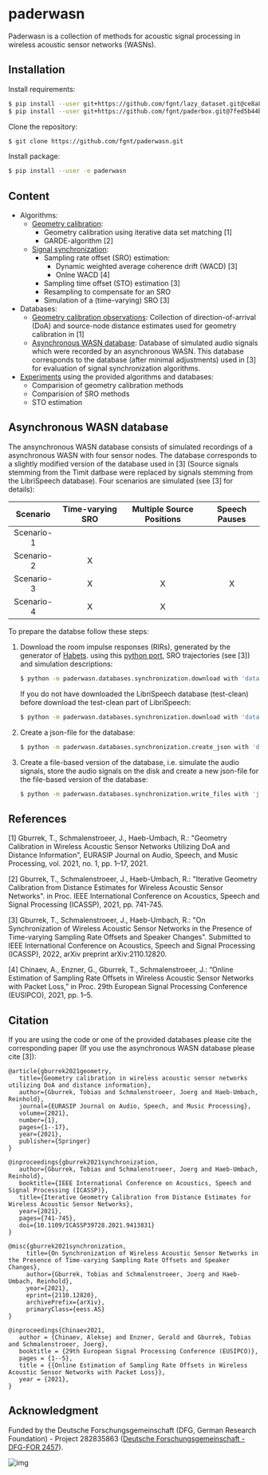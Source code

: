 # paderwasn
Paderwasn is a collection of methods for acoustic signal processing in wireless acoustic sensor networks (WASNs).

## Installation
Install requirements:
```bash
$ pip install --user git+https://github.com/fgnt/lazy_dataset.git@ce8a833221580242e69d43e62361adca02478f79
$ pip install --user git+https://github.com/fgnt/paderbox.git@7fed5b44be2effcedb7a26778ada6c5668b1d6bd
```

Clone the repository:
```bash
$ git clone https://github.com/fgnt/paderwasn.git
```

Install package:
```bash
$ pip install --user -e paderwasn
```

## Content
* Algorithms:
    + [Geometry calibration](paderwasn/geometry_calibration):
        + Geometry calibration using iterative data set matching [1]
        + GARDE-algorithm [2]
    + [Signal synchronization](paderwasn/synchronization):
        + Sampling rate offset (SRO) estimation:
            + Dynamic weighted average coherence drift (WACD) [3]
            + Onlne WACD [4]
        + Sampling time offset (STO) estimation [3]
        + Resampling to compensate for an SRO
        + Simulation of a (time-varying) SRO [3]
* Databases:
    + [Geometry calibration observations](paderwasn/databases/geometry_calibration): Collection of direction-of-arrival (DoA) and source-node distance
        estimates used for geometry calibration in [1]
    + [Asynchronous WASN database](paderwasn/databases/synchronization): Database of simulated audio signals which were recorded by an
        asynchronous WASN. This database corresponds to the database (after
        minimal adjustments) used in [3] for evaluation of signal
        synchronization algorithms. 
* [Experiments](paderwasn/experiments) using the provided algorithms and databases:
    + Comparision of geometry calibration methods
    + Comparision of SRO methods
    + STO estimation
   
## Asynchronous WASN database 
The ansynchronous WASN database consists of simulated recordings of a
asynchronous WASN with four sensor nodes. The database corresponds to a
slightly modified version of the database used in [3] (Source signals stemming
from the Timit datbase were replaced by signals stemming from the LibriSpeech
database). Four scenarios are simulated (see [3] for details):

| Scenario | Time-varying SRO | Multiple Source Positions | Speech Pauses |
| :-----------: | :-----------: |  :-----------: |  :-----------: |
| Scenario-1  | | | |
| Scenario-2  | X | | |
| Scenario-3  | X | X | X |
| Scenario-4  | X | X | |

To prepare the databse follow these steps:
1. Download the room impulse responses (RIRs), generated by the generator of
[Habets](https://github.com/ehabets/RIR-Generator). using this
[python port](https://github.com/boeddeker/rirgen), SRO trajectories (see [3])
and simulation descriptions:
    ```bash 
    $ python -m paderwasn.databases.synchronization.download with 'database_path="/PATH/WHERE/TO/STORE/THE/DATABASE/"'
    ```
    If you do not have downloaded the LibriSpeech database (test-clean) before
    download the test-clean part of LibriSpeech:
    ```bash 
    $ python -m paderwasn.databases.synchronization.download with 'database="librispeech"' 'database_path="/PATH/WHERE/TO/STORE/THE/DATABASE/"'
    ```
1. Create a json-file for the database:
    ```bash 
    $ python -m paderwasn.databases.synchronization.create_json with 'database_path="/PATH/TO/THE/DATABASE/"' 'librispeech_path="/PATH/TO/THE/ROOT/OF/LIBRISPEECH/"' 'json_path="/PATH/WHERE/TO/STORE/THE/DB_JSON/"'

    ```
1. Create a file-based version of the database, i.e. simulate the audio signals,
    store the audio signals on the disk and create a new json-file for the
    file-based version of the database:
    ```bash 
    $ python -m paderwasn.databases.synchronization.write_files with 'json_path="/PATH/TO/THE/DB_JSON/"' 'data_root="/PATH/WHERE/TO/STORE/THE/FILE_DB/"' 'json_file_db_path="/PATH/WHERE/TO/STORE/THE/FILE_DB_JSON/"'
    ```

## References
[1] Gburrek, T., Schmalenstroeer, J., Haeb-Umbach, R.: "Geometry Calibration in
Wireless Acoustic Sensor Networks Utilizing DoA and Distance Information", 
EURASIP Journal on Audio, Speech, and Music Processing, vol. 2021, no. 1,
pp. 1–17, 2021.

[2] Gburrek, T., Schmalenstroeer, J., Haeb-Umbach, R.: "Iterative Geometry
Calibration from Distance Estimates for Wireless Acoustic Sensor Networks". in
Proc. IEEE International Conference on Acoustics, Speech and Signal Processing
(ICASSP), 2021, pp. 741-745.

[3] Gburrek, T., Schmalenstroeer, J., Haeb-Umbach, R.: "On Synchronization of
Wireless Acoustic Sensor Networks in the Presence of Time-varying Sampling Rate
Offsets and Speaker Changes". Submitted to IEEE International Conference on
Acoustics, Speech and Signal Processing (ICASSP), 2022, arXiv preprint
arXiv:2110.12820.

[4] Chinaev, A., Enzner, G., Gburrek, T., Schmalenstroeer, J.:
“Online Estimation of Sampling Rate Offsets in Wireless Acoustic Sensor
Networks with Packet Loss,” in Proc. 29th European Signal Processing Conference
(EUSIPCO), 2021, pp. 1–5.

## Citation
If you are using the code or one of the provided databases please cite the
corresponding paper (If you use the asynchronous WASN database please cite [3]):
 ```
@article{gburrek2021geometry,
	title={Geometry calibration in wireless acoustic sensor networks utilizing DoA and distance information},
	author={Gburrek, Tobias and Schmalenstroeer, Joerg and Haeb-Umbach, Reinhold},
	journal={EURASIP Journal on Audio, Speech, and Music Processing},
	volume={2021},
	number={1},
	pages={1--17},
	year={2021},
	publisher={Springer}
}
```
 ```
@inproceedings{gburrek2021synchronization, 
    author={Gburrek, Tobias and Schmalenstroeer, Joerg and Haeb-Umbach, Reinhold}, 
    booktitle={IEEE International Conference on Acoustics, Speech and Signal Processing (ICASSP)},
    title={Iterative Geometry Calibration from Distance Estimates for Wireless Acoustic Sensor Networks},
    year={2021},
    pages={741-745},
    doi={10.1109/ICASSP39728.2021.9413831}
}
```
 ```
@misc{gburrek2021synchronization,
      title={On Synchronization of Wireless Acoustic Sensor Networks in the Presence of Time-varying Sampling Rate Offsets and Speaker Changes}, 
      author={Gburrek, Tobias and Schmalenstroeer, Joerg and Haeb-Umbach, Reinhold},
      year={2021},
      eprint={2110.12820},
      archivePrefix={arXiv},
      primaryClass={eess.AS}
}
```
 ```
@inproceedings{Chinaev2021,
	author = {Chinaev, Aleksej and Enzner, Gerald and Gburrek, Tobias and Schmalenstroeer, Joerg},
	booktitle = {29th European Signal Processing Conference (EUSIPCO)},
	pages = {1--5},
	title = {{Online Estimation of Sampling Rate Offsets in Wireless Acoustic Sensor Networks with Packet Loss}},
	year = {2021},
}
 ```

## Acknowledgment
Funded by the Deutsche Forschungsgemeinschaft (DFG, German Research
Foundation) - Project 282835863 ([Deutsche Forschungsgemeinschaft - 
DFG-FOR 2457](https://www.uni-paderborn.de/asn/)).

![img](https://www.uni-paderborn.de/fileadmin/_processed_/9/2/csm_ASNLogo_c443ce161b.png)

